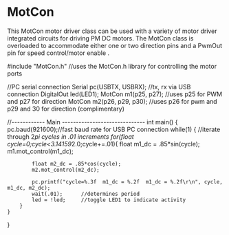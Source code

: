 # MotCon
This MotCon motor driver class can be used with a variety of motor driver integrated circuits for driving PM DC motors. The MotCon class is overloaded to accommodate either one or two direction pins and a PwmOut pin for speed control/motor enable .

#include "MotCon.h"     //uses the MotCon.h library for controlling the motor ports

//PC serial connection
Serial pc(USBTX, USBRX);    //tx, rx via USB connection
DigitalOut led(LED1);
MotCon m1(p25, p27);        //uses p25 for PWM and p27 for direction
MotCon m2(p26, p29, p30);   //uses p26 for pwm and p29 and 30 for direction (complimentary)

//------------ Main ------------------------------
int main() {    
    pc.baud(921600);//fast baud rate for USB PC connection
    while(1) {
        //iterate through 2*pi cycles in .01 increments
        for(float cycle=0;cycle<3.14159*2.0;cycle+=.01){
            float m1_dc = .85*sin(cycle);            
            m1.mot_control(m1_dc);
            
            float m2_dc = .85*cos(cycle);
            m2.mot_control(m2_dc);
                        
            pc.printf("cycle=%.3f  m1_dc = %.2f  m1_dc = %.2f\r\n", cycle, m1_dc, m2_dc);
            wait(.01);      //determines period
            led = !led;     //toggle LED1 to indicate activity
        }
    }
}
